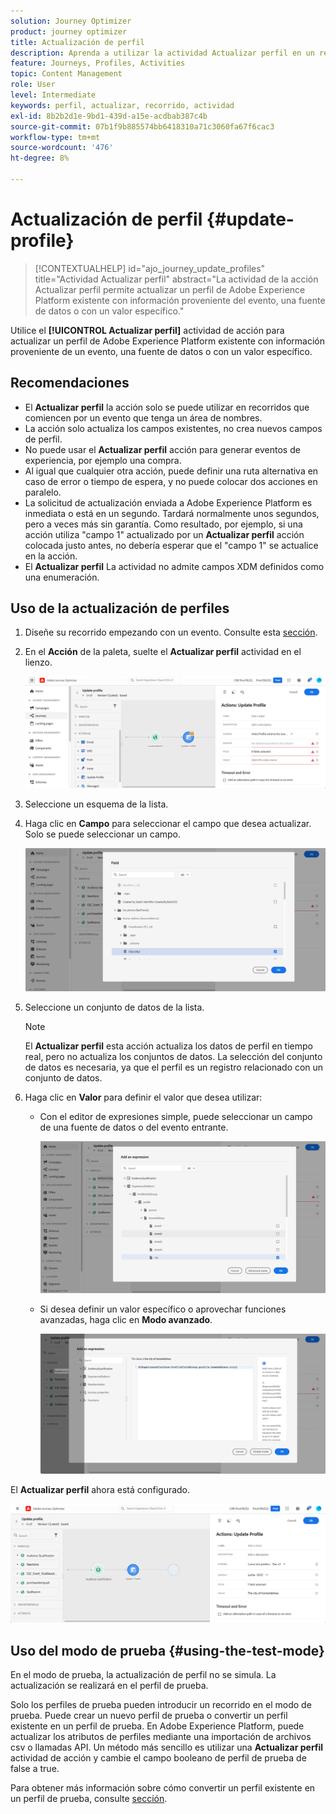 ```yaml
---
solution: Journey Optimizer
product: journey optimizer
title: Actualización de perfil
description: Aprenda a utilizar la actividad Actualizar perfil en un recorrido
feature: Journeys, Profiles, Activities
topic: Content Management
role: User
level: Intermediate
keywords: perfil, actualizar, recorrido, actividad
exl-id: 8b2b2d1e-9bd1-439d-a15e-acdbab387c4b
source-git-commit: 07b1f9b885574bb6418310a71c3060fa67f6cac3
workflow-type: tm+mt
source-wordcount: '476'
ht-degree: 8%

---
```


# Actualización de perfil {#update-profile}

>[!CONTEXTUALHELP]
>id="ajo_journey_update_profiles"
>title="Actividad Actualizar perfil"
>abstract="La actividad de la acción Actualizar perfil permite actualizar un perfil de Adobe Experience Platform existente con información proveniente del evento, una fuente de datos o con un valor específico."

Utilice el **[!UICONTROL Actualizar perfil]** actividad de acción para actualizar un perfil de Adobe Experience Platform existente con información proveniente de un evento, una fuente de datos o con un valor específico.

## Recomendaciones

* El **Actualizar perfil** la acción solo se puede utilizar en recorridos que comiencen por un evento que tenga un área de nombres.
* La acción solo actualiza los campos existentes, no crea nuevos campos de perfil.
* No puede usar el **Actualizar perfil** acción para generar eventos de experiencia, por ejemplo una compra.
* Al igual que cualquier otra acción, puede definir una ruta alternativa en caso de error o tiempo de espera, y no puede colocar dos acciones en paralelo.
* La solicitud de actualización enviada a Adobe Experience Platform es inmediata o está en un segundo. Tardará normalmente unos segundos, pero a veces más sin garantía. Como resultado, por ejemplo, si una acción utiliza &quot;campo 1&quot; actualizado por un **Actualizar perfil** acción colocada justo antes, no debería esperar que el &quot;campo 1&quot; se actualice en la acción.
* El **Actualizar perfil** La actividad no admite campos XDM definidos como una enumeración.

## Uso de la actualización de perfiles

1. Diseñe su recorrido empezando con un evento. Consulte esta [sección](../building-journeys/journey.md).

1. En el **Acción** de la paleta, suelte el **Actualizar perfil** actividad en el lienzo.

   ![](assets/profileupdate0.png)

1. Seleccione un esquema de la lista.

1. Haga clic en **Campo** para seleccionar el campo que desea actualizar. Solo se puede seleccionar un campo.

   ![](assets/profileupdate2.png)

1. Seleccione un conjunto de datos de la lista.

   >[!NOTE]
   >
   >El **Actualizar perfil** esta acción actualiza los datos de perfil en tiempo real, pero no actualiza los conjuntos de datos. La selección del conjunto de datos es necesaria, ya que el perfil es un registro relacionado con un conjunto de datos.

1. Haga clic en **Valor** para definir el valor que desea utilizar:

   * Con el editor de expresiones simple, puede seleccionar un campo de una fuente de datos o del evento entrante.

     ![](assets/profileupdate4.png)

   * Si desea definir un valor específico o aprovechar funciones avanzadas, haga clic en **Modo avanzado**.

     ![](assets/profileupdate3.png)

El **Actualizar perfil** ahora está configurado.

![](assets/profileupdate1.png)


## Uso del modo de prueba {#using-the-test-mode}

En el modo de prueba, la actualización de perfil no se simula. La actualización se realizará en el perfil de prueba.

Solo los perfiles de prueba pueden introducir un recorrido en el modo de prueba. Puede crear un nuevo perfil de prueba o convertir un perfil existente en un perfil de prueba. En Adobe Experience Platform, puede actualizar los atributos de perfiles mediante una importación de archivos csv o llamadas API. Un método más sencillo es utilizar una **Actualizar perfil** actividad de acción y cambie el campo booleano de perfil de prueba de false a true.

Para obtener más información sobre cómo convertir un perfil existente en un perfil de prueba, consulte [sección](../audience/creating-test-profiles.md#create-test-profiles-csv).
